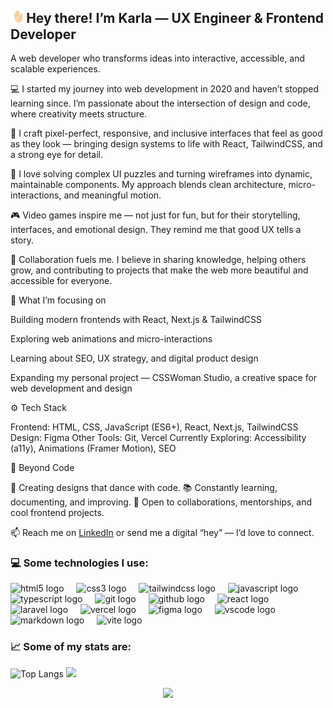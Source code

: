 ## <img src="./assets/waving-hand.webp" width="4%"> Hey there! I’m Karla — UX Engineer & Frontend Developer

A web developer who transforms ideas into interactive, accessible, and scalable experiences.

💻 I started my journey into web development in 2020 and haven’t stopped learning since. I’m passionate about the intersection of design and code, where creativity meets structure.

🎨 I craft pixel-perfect, responsive, and inclusive interfaces that feel as good as they look — bringing design systems to life with React, TailwindCSS, and a strong eye for detail.

🧠 I love solving complex UI puzzles and turning wireframes into dynamic, maintainable components. My approach blends clean architecture, micro-interactions, and meaningful motion.

🎮 Video games inspire me — not just for fun, but for their storytelling, interfaces, and emotional design. They remind me that good UX tells a story.

🤝 Collaboration fuels me. I believe in sharing knowledge, helping others grow, and contributing to projects that make the web more beautiful and accessible for everyone.

🧩 What I’m focusing on

Building modern frontends with React, Next.js & TailwindCSS

Exploring web animations and micro-interactions

Learning about SEO, UX strategy, and digital product design

Expanding my personal project — CSSWoman Studio, a creative space for web development and design

⚙️ Tech Stack

Frontend: HTML, CSS, JavaScript (ES6+), React, Next.js, TailwindCSS
Design: Figma
Other Tools: Git, Vercel
Currently Exploring: Accessibility (a11y), Animations (Framer Motion), SEO

🌈 Beyond Code

🪩 Creating designs that dance with code.
📚 Constantly learning, documenting, and improving.
💌 Open to collaborations, mentorships, and cool frontend projects.

📫 Reach me on <a href="https://www.linkedin.com/in/csswoman/" rel="nofollow">LinkedIn</a> or send me a digital “hey” — I’d love to connect.

### 💻 Some technologies I use:

<div align="left">
  <img src="https://skillicons.dev/icons?i=html" height="40" alt="html5 logo"  />
  <img width="12" />
  <img src="https://skillicons.dev/icons?i=css" height="40" alt="css3 logo"  />
  <img width="12" />
  <img src="https://skillicons.dev/icons?i=tailwind" height="40" alt="tailwindcss logo"  />
  <img width="12" />
  <img src="https://skillicons.dev/icons?i=js" height="40" alt="javascript logo"  />
  <img width="12" />
  <img src="https://skillicons.dev/icons?i=ts" height="40" alt="typescript logo"  />
  <img width="12" />
  <img src="https://skillicons.dev/icons?i=git" height="40" alt="git logo"  />
  <img width="12" />
  <img src="https://skillicons.dev/icons?i=github" height="40" alt="github logo"  />
  <img width="12" />
  <img src="https://skillicons.dev/icons?i=react" height="40" alt="react logo"  />
  <img width="12" />
  <img src="https://skillicons.dev/icons?i=laravel" height="40" alt="laravel logo"  />
  <img width="12" />
  <img src="https://skillicons.dev/icons?i=vercel" height="40" alt="vercel logo"  />
  <img width="12" />
  <img src="https://skillicons.dev/icons?i=figma" height="40" alt="figma logo"  />
  <img width="12" />
  <img src="https://skillicons.dev/icons?i=vscode" height="40" alt="vscode logo"  />
  <img width="12" />
  <img src="https://skillicons.dev/icons?i=md" height="40" alt="markdown logo"  />
  <img width="12" />
  <img src="https://skillicons.dev/icons?i=vite" height="40" alt="vite logo"  />
</div>

### 📈 Some of my stats are:

![Top Langs](https://github-readme-stats.vercel.app/api/top-langs/?username=csswoman&layout=compact&theme=outrun)
<img width="70%" src="https://github-readme-streak-stats.herokuapp.com/?user=csswoman&theme=outrun&custom_title=streak-stats&hide_border=false&layout=compact" />

<p align="center">
  <img align="" src="https://visitor-badge.laobi.icu/badge?page_id=csswoman.csswoman" />
</p>
